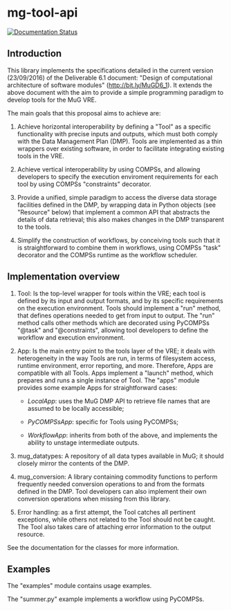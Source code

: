 # mg-tool-api

[![Documentation Status](https://readthedocs.org/projects/mg-tool-api/badge/?version=latest)](http://mg-tool-api.readthedocs.io/en/latest/?badge=latest)

## Introduction
This library implements the specifications detailed in the
current version (23/09/2016) of the Deliverable 6.1 document: "Design of
computational architecture of software modules" (http://bit.ly/MuGD6_1). It
extends the above document with the aim to provide a simple programming
paradigm to develop tools for the MuG VRE.

The main goals that this proposal aims to achieve are:

1. Achieve horizontal interoperability by defining a "Tool" as a specific
functionality with precise inputs and outputs, which must both comply with the
Data Management Plan (DMP). Tools are implemented as a thin wrappers over
existing software, in order to facilitate integrating existing tools in the
VRE.

2. Achieve vertical interoperability by using COMPSs, and allowing
developers to specify the execution enviroment requirements for each tool by
using COMPSs "constraints" decorator.

3. Provide a unified, simple paradigm to access the diverse data storage
facilities defined in the DMP, by wrapping data in Python objects (see
"Resource" below) that implement a common API that abstracts the details of
data retrieval; this also makes changes in the DMP transparent to the tools.

4. Simplify the construction of workflows, by conceiving tools such that it is
straightforward to combine them in workflows, using COMPSs "task" decorator and
the COMPSs runtime as the workflow scheduler.

## Implementation overview
1. Tool:
	Is the top-level wrapper for tools within the VRE; each tool is defined
	by its input and output formats, and by its specific requirements on the
	execution environment. Tools should implement a "run" method, that defines
	operations needed to get from input to output. The "run" method calls other
	methods which are decorated using PyCOMPSs "@task" and "@constraints",
	allowing tool developers to define the workflow and execution environment.
2. App:
	Is the main entry point to the tools layer of the VRE; it deals with heterogeneity
	in the way Tools are run, in terms of filesystem access, runtime environment,
	error reporting, and more. Therefore, Apps are compatible with all Tools.
	Apps implement a "launch" method, which prepares and runs a single instance of Tool.
	The "apps" module provides some example Apps for straightforward cases:

	- *LocalApp*: uses the MuG DMP API to retrieve file names that are assumed
	to be locally accessible;

	- *PyCOMPSsApp*: specific for Tools using PyCOMPSs;

	- *WorkflowApp*: inherits from both of the above, and implements the ability
	to unstage intermediate outputs.

3. mug_datatypes:
     A repository of all data types available in MuG; it should closely mirror
     the contents of the DMP.
4. mug_conversion:
     A library containing commodity functions to perform frequently needed
     conversion operations to and from the formats defined in the DMP. Tool
     developers can also implement their own conversion operations when missing
     from this library.
5. Error handling:
     as a first attempt, the Tool catches all pertinent exceptions, while
     others not related to the Tool should not be caught. The Tool also takes
     care of attaching error information to the output resource.

See the documentation for the classes for more information.

## Examples

The "examples" module contains usage examples.

The "summer.py" example implements a workflow using PyCOMPSs.

